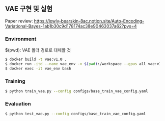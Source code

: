 ## VAE 구현 및 실험

Paper review: https://lowly-bearskin-8ac.notion.site/Auto-Encoding-Variational-Bayes-1ab1b30c9d178174ac38e90463037a62?pvs=4

### Environment

$(pwd): VAE 폴더 경로로 대체할 것
```bash
$ docker build -t vae:v1.0 .
$ docker run -itd --name vae_env -v $(pwd):/workspace --gpus all vae:v1.0
$ docker exec -it vae_env bash
```

### Training
```bash
$ python train_vae.py --config configs/base_train_vae_config.yaml
```

### Evaluation
```bash
$ python test_vae.py --config configs/base_train_vae_config.yaml
```